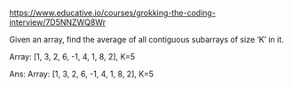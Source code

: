 https://www.educative.io/courses/grokking-the-coding-interview/7D5NNZWQ8Wr

Given an array, find the average of all contiguous subarrays of size ‘K’ in it.

Array: [1, 3, 2, 6, -1, 4, 1, 8, 2], K=5

Ans: Array: [1, 3, 2, 6, -1, 4, 1, 8, 2], K=5
